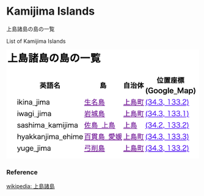 Kamijima Islands 
===============

上島諸島の島の一覧

List of Kamijima Islands 


![kamijima islands](https://github.com/ohwada/World_Countries/blob/main/geoPandas/polygon_explode/ehime/island_list/kamijima_islands/screenshots/kamijima_islands.png)

### Reference

[wikipedia: 上島諸島](https://ja.wikipedia.org/wiki/Category:%E4%B8%8A%E5%B3%B6%E8%AB%B8%E5%B3%B6)
